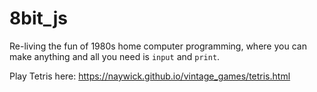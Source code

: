 # 8bit_js

Re-living the fun of 1980s home computer programming, where you can make anything and all you need is `input` and `print`.

Play Tetris here: https://naywick.github.io/vintage_games/tetris.html
